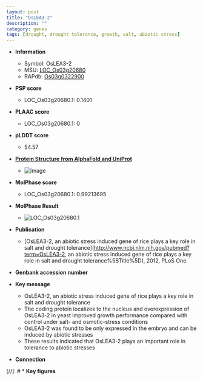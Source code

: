 ```yaml
---
layout: post
title: "OsLEA3-2"
description: ""
category: genes
tags: [drought, drought tolerance, growth, salt, abiotic stress]
---
```


* **Information**  
    + Symbol: OsLEA3-2  
    + MSU: [LOC_Os03g20680](http://rice.plantbiology.msu.edu/cgi-bin/ORF_infopage.cgi?orf=LOC_Os03g20680)  
    + RAPdb: [Os03g0322900](http://rapdb.dna.affrc.go.jp/viewer/gbrowse_details/irgsp1?name=Os03g0322900)  

* **PSP score**  
    + LOC_Os03g20680.1: 0.1401 

* **PLAAC score**  
    + LOC_Os03g20680.1: 0 

* **pLDDT score**
    + 54.57

* **[Protein Structure from AlphaFold and UniProt](https://www.uniprot.org/uniprotkb/A3AHG5/entry#structure)**
    + ![image](https://ricepsp.github.io/images/A/AF-A3AHG5-F1.png)

* **MolPhase score**
    + LOC_Os03g20680.1: 0.99213695

* **MolPhase Result**
    + ![LOC_Os03g20680.1](https://304243504.github.io/Pictures/LOC_Os03g/LOC_Os03g20680.1.png)

* **Publication**  
    + [OsLEA3-2, an abiotic stress induced gene of rice plays a key role in salt and drought tolerance](http://www.ncbi.nlm.nih.gov/pubmed?term=OsLEA3-2, an abiotic stress induced gene of rice plays a key role in salt and drought tolerance%5BTitle%5D), 2012, PLoS One.

* **Genbank accession number**  

* **Key message**  
    + OsLEA3-2, an abiotic stress induced gene of rice plays a key role in salt and drought tolerance
    + The coding protein localizes to the nucleus and overexpression of OsLEA3-2 in yeast improved growth performance compared with control under salt- and osmotic-stress conditions
    + OsLEA3-2 was found to be only expressed in the embryo and can be induced by abiotic stresses
    + These results indicated that OsLEA3-2 plays an important role in tolerance to abiotic stresses

* **Connection**  

[//]: # * **Key figures**  


